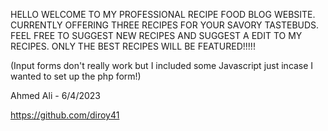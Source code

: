 HELLO WELCOME TO MY PROFESSIONAL RECIPE FOOD BLOG WEBSITE. CURRENTLY OFFERING THREE RECIPES FOR YOUR SAVORY TASTEBUDS. FEEL FREE TO SUGGEST NEW RECIPES
AND SUGGEST A EDIT TO MY RECIPES. ONLY THE BEST RECIPES WILL BE FEATURED!!!!!

(Input forms don't really work but I included some Javascript just incase I wanted to set up the php form!)

Ahmed Ali - 6/4/2023

https://github.com/diroy41

